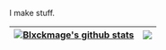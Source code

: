 I make stuff.

| <a href="https://github.com/Blxckmage"><img align="center" src="https://github-readme-stats.vercel.app/api?username=Blxckmage&show_icons=true&theme=gruvbox" alt="Blxckmage's github stats" /></a> | <a href="https://github.com/Blxckmage"><img align="center" src="https://github-readme-stats.vercel.app/api/top-langs/?username=Blxckmage&layout=compact&theme=gruvbox" /></a> |
| ------------- | ------------- |

